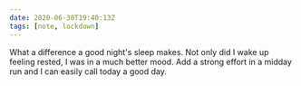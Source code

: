 ```yaml
---
date: 2020-06-30T19:40:13Z
tags: [note, lockdown]
---
```


What a difference a good night's sleep makes. Not only did I wake up feeling rested, I was in a much better mood. Add a strong effort in a midday run and I can easily call today a good day.
